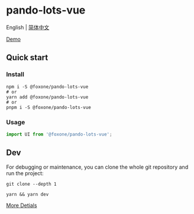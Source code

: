 # pando-lots-vue

English | [简体中文](./README.zh-CN.md)

[Demo](https://fox-one.github.io/pando-lots-vue/)

## Quick start
### Install
```shell
npm i -S @foxone/pando-lots-vue
# or
yarn add @foxone/pando-lots-vue
# or
pnpm i -S @foxone/pando-lots-vue
```

### Usage
```js
import UI from '@foxone/pando-lots-vue';
```

## Dev
For debugging or maintenance, you can clone the whole git repository and run the project:

```shell
git clone --depth 1

yarn && yarn dev
```

[More Detials](./DEV.md)

